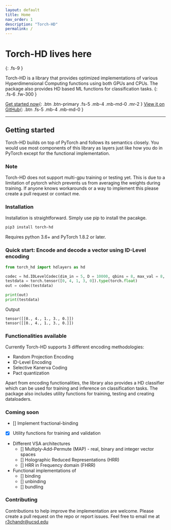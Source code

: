 ```yaml
---
layout: default
title: Home
nav_order: 1
description: "Torch-HD"
permalink: /
---
```


# Torch-HD lives here
{: .fs-9 }

Torch-HD is a library that provides optimized implementations of
various Hyperdimensional Computing functions using both GPUs and CPUs.
The package also provides HD based ML functions for classification tasks.
{: .fs-6 .fw-300 }

[Get started now](#getting-started){: .btn .btn-primary .fs-5 .mb-4 .mb-md-0 .mr-2 } [View it on GitHub](https://github.com/rishikanthc/torch-hd){: .btn .fs-5 .mb-4 .mb-md-0 }

---

## Getting started
Torch-HD builds on top of PyTorch and follows its semantics closely. You would use most components
of this library as layers just like how you do in PyTorch except for the functional implementation.


### Note
Torch-HD does not support multi-gpu training or testing yet. This is due to a limitation
of pytorch which prevents us from averaging the weights during training. If anyone
knows workarounds or a way to implement this please create a pull request or contact me.

### Installation 

Installation is straightforward. Simply use pip to install the pacakge.
```bash
pip3 install torch-hd
```
Requires python 3.6+ and PyTorch 1.8.2 or later.

### Quick start: Encode and decode a vector using ID-Level encoding

```python
from torch_hd import hdlayers as hd

codec = hd.IDLevelCodec(dim_in = 5, D = 10000, qbins = 8, max_val = 8, min_val = 0)
testdata = torch.tensor([0, 4, 1, 3, 0]).type(torch.float)
out = codec(testdata)

print(out)
print(testdata)
```

Output
```
tensor([[0., 4., 1., 3., 0.]])
tensor([[0., 4., 1., 3., 0.]])
```

### Functionalities available

Currently Torch-HD supports 3 different encoding methodologies:
- Random Projection Encoding
- ID-Level Encoding
- Selective Kanerva Coding
- Pact quantization

Apart from encoding functionalities, the library also provides a HD classifier which
can be used for training and inference on classification tasks.
The package also includes utility functions for training, testing and creating dataloaders.

### Coming soon
- [] Implement fractional-binding
- [x] Utility functions for training and validation
- Different VSA architectures
	- [] Multiply-Add-Permute (MAP) - real, binary and integer vector spaces
	- [] Holographic Reduced Representations (HRR)
	- [] HRR in Frequency domain (FHRR)
- Functional implementations of
	- [] binding
	- [] unbinding
	- [] bundling

### Contributing

Contributions to help improve the implementation are welcome. Please create a pull request on the repo or report issues.
Feel free to email me at [r3chandr@ucsd.edu](mailto:r3chandr@ucsd.edu)
